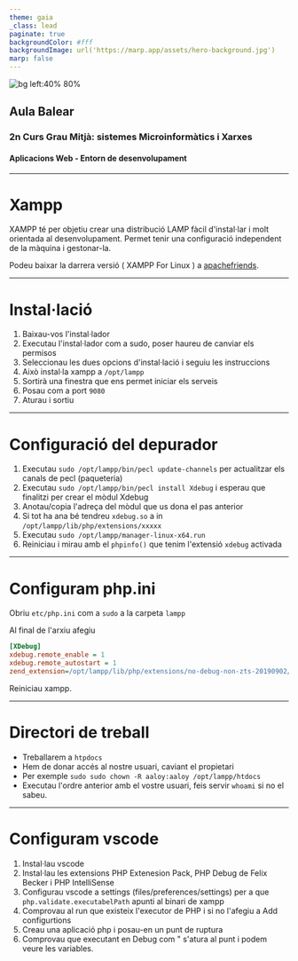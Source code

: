 ```yaml
---
theme: gaia
_class: lead
paginate: true
backgroundColor: #fff
backgroundImage: url('https://marp.app/assets/hero-background.jpg')
marp: false
---
```


![bg left:40% 80%](http://www.aulabalear.org/IMG/siteon0.png)

## Aula Balear
### 2n Curs Grau Mitjà: sistemes Microinformàtics i Xarxes
#### Aplicacions Web - Entorn de desenvolupament

---

# Xampp

XAMPP té per objetiu crear una distribució LAMP fàcil d'instal·lar i molt orientada al desenvolupament. Permet tenir una configuració independent de la màquina i gestonar-la.

Podeu baixar la darrera versió  ( XAMPP For Linux ) a [apachefriends](https://apachefriends.org).

---

# Instal·lació

1. Baixau-vos l'instal·lador
2. Executau l'instal·lador com a sudo, poser haureu de canviar els permisos
3. Seleccionau les dues opcions d'instal·lació i seguiu les instruccions
5. Això instal·la xampp a `/opt/lampp`
6. Sortirà una finestra que ens permet iniciar els serveis
7. Posau com a port `9080`
8. Aturau i sortiu

---

# Configuració del depurador

1. Executau `sudo /opt/lampp/bin/pecl update-channels` per actualitzar els canals de pecl (paqueteria)
2. Executau `sudo /opt/lampp/bin/pecl install Xdebug` i esperau que finalitzi per crear el mòdul Xdebug
3. Anotau/copia l'adreça del mòdul que us dona el pas anterior
4. Si tot ha ana bé tendreu `xdebug.so` a in `/opt/lampp/lib/php/extensions/xxxxx`
5. Executau `sudo /opt/lampp/manager-linux-x64.run`
6. Reiniciau i mirau amb el `phpinfo()` que tenim l'extensió `xdebug` activada

---

# Configuram php.ini

Obriu `etc/php.ini` com a `sudo` a la carpeta `lampp` 

Al final de l'arxiu afegiu

```ini
[XDebug]
xdebug.remote_enable = 1
xdebug.remote_autostart = 1
zend_extension=/opt/lampp/lib/php/extensions/no-debug-non-zts-20190902/xdebug.so
```

Reiniciau xampp.

---

# Directori de treball

* Treballarem a `htpdocs`
* Hem de donar accés al nostre usuari, caviant el propietari
* Per exemple `sudo sudo chown -R aaloy:aaloy /opt/lampp/htdocs` 
* Executau l'ordre anterior amb el vostre usuari, feis servir `whoami` si no el sabeu.

---

# Configuram vscode

1. Instal·lau vscode
2. Instal·lau les extensions PHP Extenesion Pack, PHP Debug de Felix Becker i PHP IntelliSense
3. Configurau vscode a settings (files/preferences/settings) per a que `php.validate.executabelPath` apunti al binari de xampp
4. Comprovau al run que existeix l'executor de PHP i si no l'afegiu a Add configurtions
5. Creau una aplicació php i posau-en un punt de ruptura
6. Comprovau que executant en Debug com " s'atura al punt i podem veure les variables.